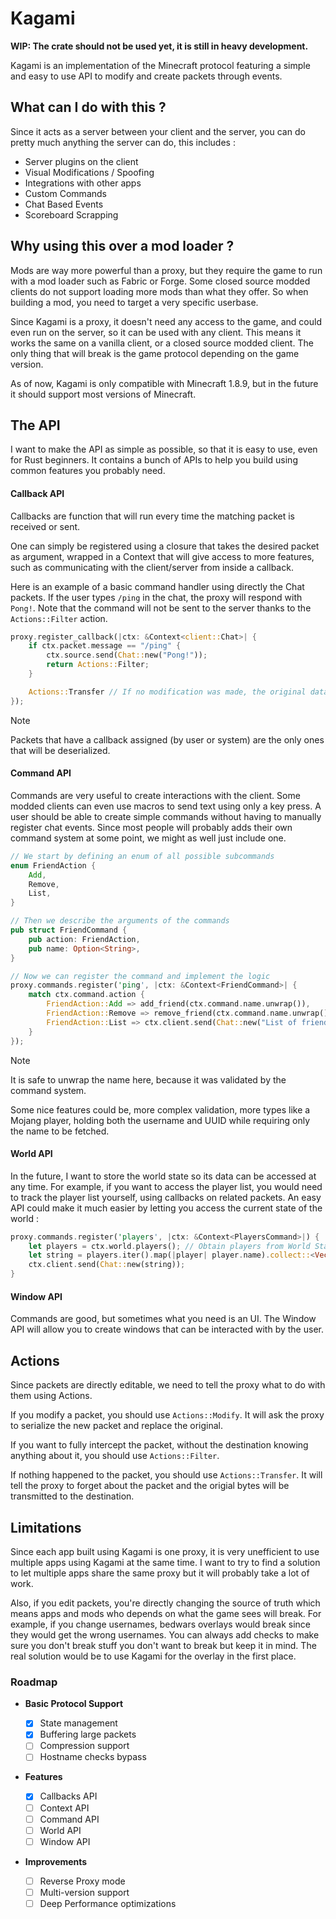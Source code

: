 # Kagami

**WIP: The crate should not be used yet, it is still in heavy development.**

Kagami is an implementation of the Minecraft protocol featuring a simple and easy to use API to modify and create packets through events.

## What can I do with this ?

Since it acts as a server between your client and the server, you can do pretty much anything the server can do, this includes :

- Server plugins on the client
- Visual Modifications / Spoofing
- Integrations with other apps
- Custom Commands
- Chat Based Events
- Scoreboard Scrapping

## Why using this over a mod loader ?

Mods are way more powerful than a proxy, but they require the game to run with a mod loader such as Fabric or Forge. Some closed source modded clients do not support loading more mods than what they offer. So when building a mod, you need to target a very specific userbase.

Since Kagami is a proxy, it doesn't need any access to the game, and could even run on the server, so it can be used with any client. This means it works the same on a vanilla client, or a closed source modded client. The only thing that will break is the game protocol depending on the game version.

As of now, Kagami is only compatible with Minecraft 1.8.9, but in the future it should support most versions of Minecraft.

## The API

I want to make the API as simple as possible, so that it is easy to use, even for Rust beginners. It contains a bunch of APIs to help you build using common features you probably need.

#### Callback API

Callbacks are function that will run every time the matching packet is received or sent.

One can simply be registered using a closure that takes the desired packet as argument, wrapped in a Context that will give access to more features, such as communicating with the client/server from inside a callback.

Here is an example of a basic command handler using directly the Chat packets. If the user types `/ping` in the chat, the proxy will respond with `Pong!`. Note that the command will not be sent to the server thanks to the `Actions::Filter` action.

```rust
proxy.register_callback(|ctx: &Context<client::Chat>| {
    if ctx.packet.message == "/ping" {
        ctx.source.send(Chat::new("Pong!"));
        return Actions::Filter;
    }

    Actions::Transfer // If no modification was made, the original data is sent
});
```

> [!NOTE]  
> Packets that have a callback assigned (by user or system) are the only ones that will be deserialized.

#### Command API

Commands are very useful to create interactions with the client. Some modded clients can even use macros to send text using only a key press. A user should be able to create simple commands without having to manually register chat events. Since most people will probably adds their own command system at some point, we might as well just include one.

```rust
// We start by defining an enum of all possible subcommands
enum FriendAction {
    Add,
    Remove,
    List,
}

// Then we describe the arguments of the commands
pub struct FriendCommand {
    pub action: FriendAction,
    pub name: Option<String>,
}

// Now we can register the command and implement the logic
proxy.commands.register('ping', |ctx: &Context<FriendCommand>| {
    match ctx.command.action {
        FriendAction::Add => add_friend(ctx.command.name.unwrap()),
        FriendAction::Remove => remove_friend(ctx.command.name.unwrap()),
        FriendAction::List => ctx.client.send(Chat::new("List of friends")),
    }
});
```

> [!NOTE]  
> It is safe to unwrap the name here, because it was validated by the command system.

Some nice features could be, more complex validation, more types like a Mojang player, holding both the username and UUID while requiring only the name to be fetched.

#### World API

In the future, I want to store the world state so its data can be accessed at any time. For example, if you want to access the player list, you would need to track the player list yourself, using callbacks on related packets. An easy API could make it much easier by letting you access the current state of the world :

```rust
proxy.commands.register('players', |ctx: &Context<PlayersCommand>|) {
    let players = ctx.world.players(); // Obtain players from World State
    let string = players.iter().map(|player| player.name).collect::<Vec<String>>().join(", ");
    ctx.client.send(Chat::new(string));
}
```

#### Window API

Commands are good, but sometimes what you need is an UI. The Window API will allow you to create windows that can be interacted with by the user.

## Actions

Since packets are directly editable, we need to tell the proxy what to do with them using Actions.

If you modify a packet, you should use `Actions::Modify`. It will ask the proxy to serialize the new packet and replace the original.

If you want to fully intercept the packet, without the destination knowing anything about it, you should use `Actions::Filter`.

If nothing happened to the packet, you should use `Actions::Transfer`. It will tell the proxy to forget about the packet and the origial bytes will be transmitted to the destination.

## Limitations

Since each app built using Kagami is one proxy, it is very unefficient to use multiple apps using Kagami at the same time. I want to try to find a solution to let multiple apps share the same proxy but it will probably take a lot of work.

Also, if you edit packets, you're directly changing the source of truth which means apps and mods who depends on what the game sees will break. For example, if you change usernames, bedwars overlays would break since they would get the wrong usernames. You can always add checks to make sure you don't break stuff you don't want to break but keep it in mind. The real solution would be to use Kagami for the overlay in the first place.

### Roadmap

- **Basic Protocol Support**

  - [x] State management
  - [x] Buffering large packets
  - [ ] Compression support
  - [ ] Hostname checks bypass

- **Features**

  - [x] Callbacks API
  - [ ] Context API
  - [ ] Command API
  - [ ] World API
  - [ ] Window API

- **Improvements**
  - [ ] Reverse Proxy mode
  - [ ] Multi-version support
  - [ ] Deep Performance optimizations
